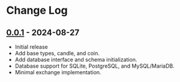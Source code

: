 # Change Log

## [0.0.1](https://github.com/typedduck/ohlcv/tree/ohlcv-v0.0.1) - 2024-08-27

- Initial release
- Add base types, candle, and coin.
- Add database interface and schema initialization.
- Database support for SQLite, PostgreSQL, and MySQL/MariaDB.
- Minimal exchange implementation.
